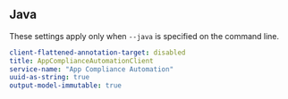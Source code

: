 ## Java

These settings apply only when `--java` is specified on the command line.

``` yaml $(java)
client-flattened-annotation-target: disabled
title: AppComplianceAutomationClient
service-name: "App Compliance Automation"
uuid-as-string: true
output-model-immutable: true
```
